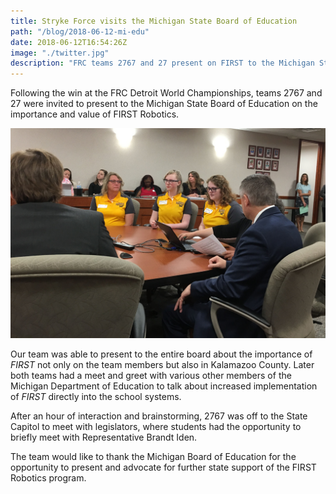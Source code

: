 ```yaml
---
title: Stryke Force visits the Michigan State Board of Education
path: "/blog/2018-06-12-mi-edu"
date: 2018-06-12T16:54:26Z
image: "./twitter.jpg"
description: "FRC teams 2767 and 27 present on FIRST to the Michigan State Board of Education."
---
```

Following the win at the FRC Detroit World Championships, teams 2767 and 27 were invited to present to the Michigan State Board of Education on the importance and value of FIRST Robotics.
<!--more-->

![Team members presenting to the Board](mi_edu.jpg "Team members Sierra Staunton and Kjerstin Lindbloom, alongside coach Kim Bruinwood, presenting to the Board.")

Our team was able to present to the entire board about the importance of _FIRST_ not only on the team members but also in Kalamazoo County. Later both teams had a meet and greet with various other members of the Michigan Department of Education to talk about increased implementation of _FIRST_ directly into the school systems.

After an hour of interaction and brainstorming, 2767 was off to the State Capitol to meet with legislators, where students had the opportunity to briefly meet with Representative Brandt Iden.

The team would like to thank the Michigan Board of Education for the opportunity to present and advocate for further state support of the FIRST Robotics program.